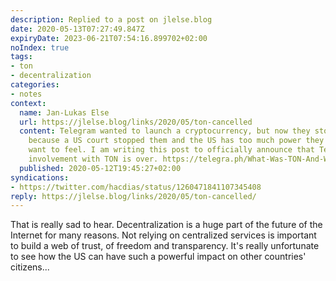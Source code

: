 ```yaml
---
description: Replied to a post on jlelse.blog
date: 2020-05-13T07:27:49.847Z
expiryDate: 2023-06-21T07:54:16.899702+02:00
noIndex: true
tags:
- ton
- decentralization
categories:
- notes
context:
  name: Jan-Lukas Else
  url: https://jlelse.blog/links/2020/05/ton-cancelled
  content: Telegram wanted to launch a cryptocurrency, but now they stopped that experiment
    because a US court stopped them and the US has too much power they rather didn’t
    want to feel. I am writing this post to officially announce that Telegram’s active
    involvement with TON is over. https://telegra.ph/What-Was-TON-And-Why-It-Is-Over-05-12
  published: 2020-05-12T19:45:27+02:00
syndications:
- https://twitter.com/hacdias/status/1260471841107345408
reply: https://jlelse.blog/links/2020/05/ton-cancelled/
---
```


That is really sad to hear. Decentralization is a huge part of the future of the Internet for many reasons. Not relying on centralized services is important to build a web of trust, of freedom and transparency. It's really unfortunate to see how the US can have such a powerful impact on other countries' citizens...
